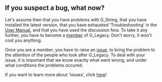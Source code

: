 ## If you suspect a bug, what now? ##
Let's assume then that you have problems with G_String, that you have installed the latest version, that you have exhausted 'Troubleshooting' in the [User Manual](../../main/Support/Manual.pdf), and that you have used the discussion fora. To take it any further, you have to become a [member](membership.md) of G_Legacy. Don't worry, it won't cost you anything.

Once you are a member, you have to raise an [issue](https://docs.github.com/en/issues/tracking-your-work-with-issues/creating-an-issue), to bring the problem to the attention of the people who look after G_Legacy. To deal with your issue, it is important that we know exactly what went wrong, and under what conditions the problems occured.

If you want to learn more about 'issues', click [here](https://docs.github.com/en/issues)!
